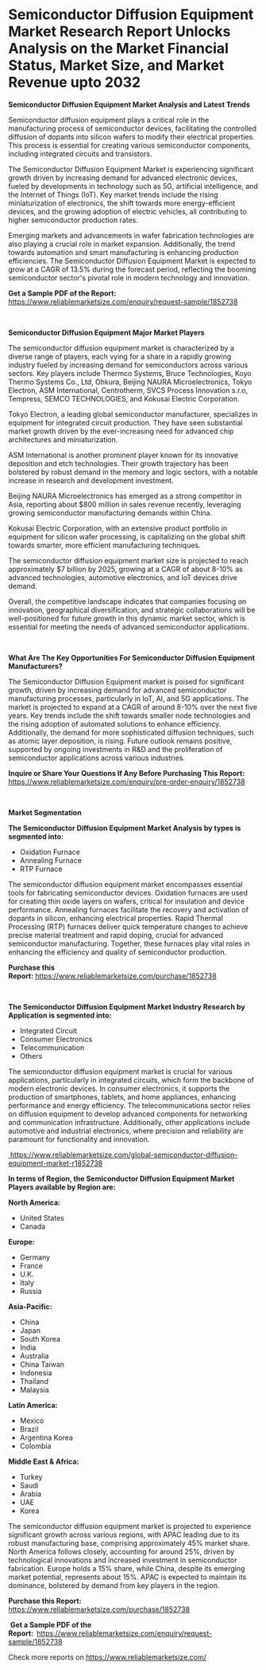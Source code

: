 <p><h1>Semiconductor Diffusion Equipment Market Research Report Unlocks Analysis on the Market Financial Status, Market Size, and Market Revenue upto 2032</h1></p><p><strong>Semiconductor Diffusion Equipment Market Analysis and Latest Trends</strong></p>
<p><p>Semiconductor diffusion equipment plays a critical role in the manufacturing process of semiconductor devices, facilitating the controlled diffusion of dopants into silicon wafers to modify their electrical properties. This process is essential for creating various semiconductor components, including integrated circuits and transistors. </p><p>The Semiconductor Diffusion Equipment Market is experiencing significant growth driven by increasing demand for advanced electronic devices, fueled by developments in technology such as 5G, artificial intelligence, and the Internet of Things (IoT). Key market trends include the rising miniaturization of electronics, the shift towards more energy-efficient devices, and the growing adoption of electric vehicles, all contributing to higher semiconductor production rates.</p><p>Emerging markets and advancements in wafer fabrication technologies are also playing a crucial role in market expansion. Additionally, the trend towards automation and smart manufacturing is enhancing production efficiencies. The Semiconductor Diffusion Equipment Market is expected to grow at a CAGR of 13.5% during the forecast period, reflecting the booming semiconductor sector's pivotal role in modern technology and innovation.</p></p>
<p><strong>Get a Sample PDF of the Report:&nbsp;</strong> <a href="https://www.reliablemarketsize.com/enquiry/request-sample/1852738?utm_campaign=3564&utm_medium=2&utm_source=Github&utm_content=ia&utm_term=12042025&utm_id=semiconductor-diffusion-equipment">https://www.reliablemarketsize.com/enquiry/request-sample/1852738</a></p>
<p>&nbsp;</p>
<p><strong>Semiconductor Diffusion Equipment Major Market Players</strong></p>
<p><p>The semiconductor diffusion equipment market is characterized by a diverse range of players, each vying for a share in a rapidly growing industry fueled by increasing demand for semiconductors across various sectors. Key players include Thermco Systems, Bruce Technologies, Koyo Thermo Systems Co., Ltd, Ohkura, Beijing NAURA Microelectronics, Tokyo Electron, ASM International, Centrotherm, SVCS Process Innovation s.r.o, Tempress, SEMCO TECHNOLOGIES, and Kokusai Electric Corporation.</p><p>Tokyo Electron, a leading global semiconductor manufacturer, specializes in equipment for integrated circuit production. They have seen substantial market growth driven by the ever-increasing need for advanced chip architectures and miniaturization.</p><p>ASM International is another prominent player known for its innovative deposition and etch technologies. Their growth trajectory has been bolstered by robust demand in the memory and logic sectors, with a notable increase in research and development investment.</p><p>Beijing NAURA Microelectronics has emerged as a strong competitor in Asia, reporting about $800 million in sales revenue recently, leveraging growing semiconductor manufacturing demands within China.</p><p>Kokusai Electric Corporation, with an extensive product portfolio in equipment for silicon wafer processing, is capitalizing on the global shift towards smarter, more efficient manufacturing techniques.</p><p>The semiconductor diffusion equipment market size is projected to reach approximately $7 billion by 2025, growing at a CAGR of about 8-10% as advanced technologies, automotive electronics, and IoT devices drive demand.</p><p>Overall, the competitive landscape indicates that companies focusing on innovation, geographical diversification, and strategic collaborations will be well-positioned for future growth in this dynamic market sector, which is essential for meeting the needs of advanced semiconductor applications.</p></p>
<p>&nbsp;</p>
<p><strong>What Are The Key Opportunities For Semiconductor Diffusion Equipment Manufacturers?</strong></p>
<p><p>The Semiconductor Diffusion Equipment market is poised for significant growth, driven by increasing demand for advanced semiconductor manufacturing processes, particularly in IoT, AI, and 5G applications. The market is projected to expand at a CAGR of around 8-10% over the next five years. Key trends include the shift towards smaller node technologies and the rising adoption of automated solutions to enhance efficiency. Additionally, the demand for more sophisticated diffusion techniques, such as atomic layer deposition, is rising. Future outlook remains positive, supported by ongoing investments in R&D and the proliferation of semiconductor applications across various industries.</p></p>
<p><strong>Inquire or Share Your Questions If Any Before Purchasing This Report:</strong> <a href="https://www.reliablemarketsize.com/enquiry/pre-order-enquiry/1852738?utm_campaign=3564&utm_medium=2&utm_source=Github&utm_content=ia&utm_term=12042025&utm_id=semiconductor-diffusion-equipment">https://www.reliablemarketsize.com/enquiry/pre-order-enquiry/1852738</a></p>
<p>&nbsp;</p>
<p><strong>Market Segmentation</strong></p>
<p><strong>The Semiconductor Diffusion Equipment Market Analysis by types is segmented into:</strong></p>
<p><ul><li>Oxidation Furnace</li><li>Annealing Furnace</li><li>RTP Furnace</li></ul></p>
<p><p>The semiconductor diffusion equipment market encompasses essential tools for fabricating semiconductor devices. Oxidation furnaces are used for creating thin oxide layers on wafers, critical for insulation and device performance. Annealing furnaces facilitate the recovery and activation of dopants in silicon, enhancing electrical properties. Rapid Thermal Processing (RTP) furnaces deliver quick temperature changes to achieve precise material treatment and rapid doping, crucial for advanced semiconductor manufacturing. Together, these furnaces play vital roles in enhancing the efficiency and quality of semiconductor production.</p></p>
<p><strong>Purchase this Report:&nbsp;</strong><a href="https://www.reliablemarketsize.com/purchase/1852738?utm_campaign=3564&utm_medium=2&utm_source=Github&utm_content=ia&utm_term=12042025&utm_id=semiconductor-diffusion-equipment">https://www.reliablemarketsize.com/purchase/1852738</a></p>
<p>&nbsp;</p>
<p><strong>The Semiconductor Diffusion Equipment Market Industry Research by Application is segmented into:</strong></p>
<p><ul><li>Integrated Circuit</li><li>Consumer Electronics</li><li>Telecommunication</li><li>Others</li></ul></p>
<p><p>The semiconductor diffusion equipment market is crucial for various applications, particularly in integrated circuits, which form the backbone of modern electronic devices. In consumer electronics, it supports the production of smartphones, tablets, and home appliances, enhancing performance and energy efficiency. The telecommunications sector relies on diffusion equipment to develop advanced components for networking and communication infrastructure. Additionally, other applications include automotive and industrial electronics, where precision and reliability are paramount for functionality and innovation.</p></p>
<p><a href="https://www.reliablemarketsize.com/global-semiconductor-diffusion-equipment-market-r1852738?utm_campaign=3564&utm_medium=2&utm_source=Github&utm_content=ia&utm_term=12042025&utm_id=semiconductor-diffusion-equipment">&nbsp;https://www.reliablemarketsize.com/global-semiconductor-diffusion-equipment-market-r1852738</a></p>
<p><strong>In terms of Region, the Semiconductor Diffusion Equipment Market Players available by Region are:</strong></p>
<p>
    <p> <strong> North America: </strong>
        <ul>
            <li>United States</li>
            <li>Canada</li>
        </ul>
        </p> 
    <p> <strong> Europe: </strong>
        <ul>
            <li>Germany</li>
            <li>France</li>
            <li>U.K.</li>
            <li>Italy</li>
            <li>Russia</li>
        </ul>
        </p> 
    <p> <strong> Asia-Pacific: </strong>
        <ul>
            <li>China</li>
            <li>Japan</li>
            <li>South Korea</li>
            <li>India</li>
            <li>Australia</li>
            <li>China Taiwan</li>
            <li>Indonesia</li>
            <li>Thailand</li>
            <li>Malaysia</li>
        </ul>
        </p> 
    <p> <strong> Latin America: </strong>
        <ul>
            <li>Mexico</li>
            <li>Brazil</li>
            <li>Argentina Korea</li>
            <li>Colombia</li>
        </ul>
        </p> 
    <p> <strong> Middle East & Africa: </strong>
        <ul>
            <li>Turkey</li>
            <li>Saudi</li>
            <li>Arabia</li>
            <li>UAE</li>
            <li>Korea</li>
        </ul>
    </p>
    </p>
<p><p>The semiconductor diffusion equipment market is projected to experience significant growth across various regions, with APAC leading due to its robust manufacturing base, comprising approximately 45% market share. North America follows closely, accounting for around 25%, driven by technological innovations and increased investment in semiconductor fabrication. Europe holds a 15% share, while China, despite its emerging market potential, represents about 15%. APAC is expected to maintain its dominance, bolstered by demand from key players in the region.</p></p>
<p><strong>Purchase this Report: </strong><a href="https://www.reliablemarketsize.com/purchase/1852738?utm_campaign=3564&utm_medium=2&utm_source=Github&utm_content=ia&utm_term=12042025&utm_id=semiconductor-diffusion-equipment">https://www.reliablemarketsize.com/purchase/1852738</a></p>
<p>&nbsp;<strong>Get a Sample PDF of the Report:&nbsp;&nbsp;</strong><a href="https://www.reliablemarketsize.com/enquiry/request-sample/1852738?utm_campaign=3564&utm_medium=2&utm_source=Github&utm_content=ia&utm_term=12042025&utm_id=semiconductor-diffusion-equipment">https://www.reliablemarketsize.com/enquiry/request-sample/1852738</a></p>
<p><strong></strong></p>
<p>Check more reports on <a href="https://www.reliablemarketsize.com/?utm_campaign=3564&utm_medium=2&utm_source=Github&utm_content=ia&utm_term=12042025&utm_id=semiconductor-diffusion-equipment">https://www.reliablemarketsize.com/</a></p>